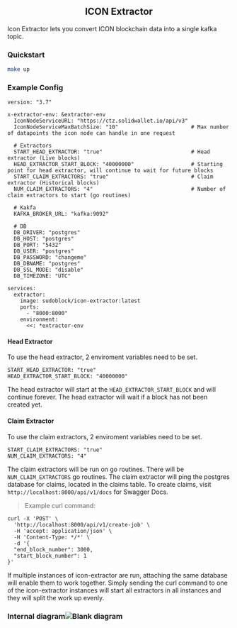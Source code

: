 <p align="center">
  <h2 align="center">ICON Extractor</h2>
</p>


Icon Extractor lets you convert ICON blockchain data into a single kafka topic.

### Quickstart
```bash
make up
```

### Example Config
```docker-compose
version: "3.7"

x-extractor-env: &extractor-env
  IconNodeServiceURL: "https://ctz.solidwallet.io/api/v3"
  IconNodeServiceMaxBatchSize: "10"                       # Max number of datapoints the icon node can handle in one request   
  
  # Extractors
  START_HEAD_EXTRACTOR: "true"                            # Head extractor (Live blocks)
  HEAD_EXTRACTOR_START_BLOCK: "40000000"                  # Starting point for head extractor, will continue to wait for future blocks
  START_CLAIM_EXTRACTORS: "true"                          # Claim extractor (Historical blocks)
  NUM_CLAIM_EXTRACTORS: "4"                               # Number of claim extractors to start (go routines)

  # Kakfa
  KAFKA_BROKER_URL: "kafka:9092"

  # DB
  DB_DRIVER: "postgres"
  DB_HOST: "postgres"
  DB_PORT: "5432"
  DB_USER: "postgres"
  DB_PASSWORD: "changeme"
  DB_DBNAME: "postgres"
  DB_SSL_MODE: "disable"
  DB_TIMEZONE: "UTC"

services:
  extractor:
    image: sudoblock/icon-extractor:latest
    ports:
      - "8000:8000"
    environment:
      <<: *extractor-env
```

#### Head Extractor
To use the head extractor, 2 enviroment variables need to be set. 
```
START_HEAD_EXTRACTOR: "true"
HEAD_EXTRACTOR_START_BLOCK: "40000000"
```
The head extractor will start at the `HEAD_EXTRACTOR_START_BLOCK` and will continue forever. The head extractor will wait if a block has not been created yet.

#### Claim Extractor
To use the claim extractors, 2 enviroment variables need to be set.
```
START_CLAIM_EXTRACTORS: "true"
NUM_CLAIM_EXTRACTORS: "4"
```
The claim extractors will be run on go routines. There will be `NUM_CLAIM_EXTRACTORS` go routines. The claim extractor will ping the postgres database for claims, located in the claims table. To create claims, visit `http://localhost:8000/api/v1/docs` for Swagger Docs.
>Example curl command:
```
curl -X 'POST' \
  'http://localhost:8000/api/v1/create-job' \
  -H 'accept: application/json' \
  -H 'Content-Type: */*' \
  -d '{
  "end_block_number": 3000,
  "start_block_number": 1
}'
```
If multiple instances of icon-extractor are run, attaching the same database will enable them to work together. Simply sending the curl command to one of the icon-extractor instances will start all extractors in all instances and they will split the work up evenly.

### Internal diagram![Blank diagram](https://user-images.githubusercontent.com/77865393/162858201-1eeda5b5-8134-4c87-93c3-d2e1dc6f88a3.png)
